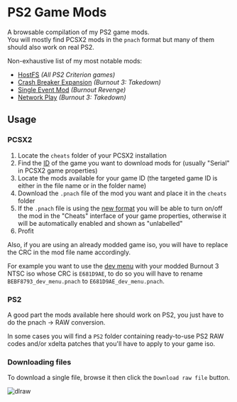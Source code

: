 # PS2 Game Mods

A browsable compilation of my PS2 game mods.\
You will mostly find PCSX2 mods in the `pnach` format but many of them should also work on real PS2.

Non-exhaustive list of my most notable mods:

- [HostFS](https://github.com/Nahelam/PCSX2-HostFS-Patches/tree/main) *(All PS2 Criterion games)*
- [Crash Breaker Expansion](https://github.com/Nahelam/PS2-Game-Mods/tree/main/Burnout%203%20Takedown/Crash%20Breaker%20Expansion) *(Burnout 3: Takedown)*
- [Single Event Mod](https://github.com/Nahelam/PS2-Game-Mods/tree/main/Burnout%20Revenge/Single%20Event%20Mod) *(Burnout Revenge)*
- [Network Play](https://github.com/Nahelam/PS2-Game-Mods/tree/main/Burnout%203%20Takedown/Network%20Play) *(Burnout 3: Takedown)*

## Usage

### PCSX2
1. Locate the `cheats` folder of your PCSX2 installation
2. Find the [ID](https://www.ps2-home.com/forum/viewtopic.php?p=22588) of the game you want to download mods for (usually "Serial" in PCSX2 game properties)
3. Locate the mods available for your game ID (the targeted game ID is either in the file name or in the folder name)
4. Download the `.pnach` file of the mod you want and place it in the `cheats` folder
5. If the `.pnach` file is using the [new format](<https://forums.pcsx2.net/Thread-Sticky-Important-Patching-Notes-1-7-4546-Pnach-2-0>) you will be able to turn on/off the mod in the "Cheats" interface of your game properties, otherwise it will be automatically enabled and shown as "unlabelled"
6. Profit

Also, if you are using an already modded game iso, you will have to replace the CRC in the mod file name accordingly.

For example you want to use the [dev menu](https://github.com/Nahelam/PS2-Game-Mods/blob/main/Burnout%203%20Takedown/Development%20Menu/SLUS-21050/BEBF8793_dev_menu.pnach) with your modded Burnout 3 NTSC iso whose CRC is `E681D9AE`, to do so you will have to rename `BEBF8793_dev_menu.pnach` to `E681D9AE_dev_menu.pnach`.

### PS2
A good part the mods available here should work on PS2, you just have to do the pnach -> RAW conversion.

In some cases you will find a `PS2` folder containing ready-to-use PS2 RAW codes and/or xdelta patches that you'll have to apply to your game iso.

### Downloading files
To download a single file, browse it then click the `Download raw file` button.

 ![dlraw](https://github.com/user-attachments/assets/2d1fd9cc-b500-449d-bf00-fdb9ceb9321c)
